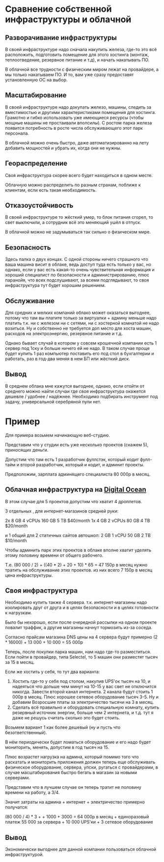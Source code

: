 # Cравнение собственной инфраструктуры и облачной

## Разворачивание инфраструктуры

В своей инфраструктуре надо сначала накупить железа, где-то это всё расположить, подготовить помещение для этого хостинга (монтаж, теплоотведение, резервное питание и т.д), и начать накатывать ПО. 

В облачной все трудности с физическим миром лежат на провайдере, а мы только накатываем ПО. И то, вам уже сразу предоставят установленную ОС на выбор.

## Масштабирование

В своей инфраструктуре надо докупать железо, машины, следить за вместимостью и другими характеристиками помещения для хостинга. Грамотно и гибко использовать уже имеющиеся ресурсы (чтобы мощные машины не простаивали вполсилы). С ростом парка железа появится потребность в росте числа обслуживающего этот парк персонала. 

В облачной можно очень быстро, даже автоматизированно на лету добавить мощностей и убрать их, когда они не нужны.

## Геораспределение

Своя инфраструктура скорее всего будет находиться в одном месте.

Облачную можно распределить по разным странам, поближе к клиентам, если есть такая необходимость.

## Отказоустойчивость

В своей инфраструктуре то жёсткий умер, то блок питания сгорел, то свет выключили, а сотрудник всё это меняющий ушёл в отпуск.
 
В облачной можно не задумываться так сильно о физическом мире.

##  Безопасность

Здесь палка о двух концах. С одной стороны ничего страшного что ваша машина висит в облаке, ведь доступ туда есть только у вас, но однако, если у вас есть какая-то очень чувствительная информация и хороший специалист по безопасности и администрированию, плюс паранойя, что всех подслушивают, за всеми подглядывают, то своя инфраструктура тут будет хорошим решением.

## Обслуживание

Для средних и мелких компаний облако может оказаться выгоднее, потому что там вы платите только за виртуалки + админу меньше надо платить т.к. ни с железом ни с сетями, ни с хостерной комнатой не надо возиться. Ну и собственно не требуется доп место для хоста машин, расходов на электроэнергию, резервное питание и т.д.

Однако бывает случай в котором у совсем крошечной компании есть 1 сервер под 1ску и больше ничего ей не надо. В таком случае проще будет купить 1 раз компьютер поставить его под стол в бухгалтерии и работать, раз в год-два меняя в нем БП или жёсткий диск.

## Вывод

В среднем облака мне кажутся выгоднее, однако, если отойти от среднего можно найти случаи где своя инфраструктура окажется дешевле / удобнее / надёжнее. 
Необходимо подбирать инструмент под задачу, универсальной серебряной пули нет.



# Пример
Для примера возьмем начинающую веб-студию.

Представим что у студии есть уже несколько проектов (скажем 5), приносящих деньги.

Допустим что там есть 1 разработчик фуллстэк, который кодит фулл-тайм и второй разработчик, который и кодит, и админит проекты.

Предположим, зарплата админящего специалиста 80 000р в месяц.

## Облачная инфраструктура на [Digital Ocean](https://www.digitalocean.com/pricing/)
В этом случае для 5 проектов  допустим что хватит 4 дроплетов.

3 отдельных , для интернет-магазинов средней руки:

2х  8 GB	4 vCPUs	160 GB	5 TB	$40/month
1х  4 GB    2 vCPUs	80  GB	4 TB	$20/month

и 1 общий для 2 статичных сайтов автошкол:
2 GB	1 vCPU	50 GB	2 TB	$10/month

Чтобы админить парк этих проектов в облаке вполне хватит уделять этому половину времени от общего рабочего.

Т.е. (80 000 / 2) + ((40 * 2) + 20 + 10) * 65 = 47 150р в месяц нужно тратить на обслуживание этих проектов.
из них всего 7 150р в месяц цена инфраструктуры.

## Своя инфраструктура
Необходимо купить также 4 сервера. т.к. интернет-магазины надо изолировать друг от друга и в целях безопасности и в целях готовности к нагрузкам.

Было бы нехорошо, если после очередной рассылки на одном проекте повалит траффик, а другие магазины начнут тормозить из-за соседа.

Согласно прайсам магазина DNS цены на 4 сервера будут примерно (2 * 16000) + 13 000 + 10 000 = 55 000р

Теперь, после покупки парка машин, нам надо где-то разместиться. Если пойти в провайдер, типа Selectel, то 5 машин они разместят тысяч за 15 в месяц.

Если же хостить у себя, то тут два варианта:

1. Хостить где-то у себя под столом, накупив UPS'ок тысяч на 10, и надеяться что дольше чем минут на 10-15 у вас свет не отключится никогда. Завести второй канал интернета. 2 канала будут стоить 1 000р в месяц. Плюс хорошее сетевое оборудование тысяч 3-5. Ну и добавим Возросшие платы за электричество тысячи на 3 в месяц.
2. Сделать всё правильно и оборудовать специальную комнату, купить резервный источник энергии, больше чем 2 интернета, и т.д. тут я даже не решусь считать сколько это будет стоить.

Возьмем вариант 1 как более дешевый (ну и пусть что безответственный).

В нём периодически будет ломаться оборудование и его надо будет мониторить, менять, допустим в год тысяч на 15.
 
Плюс возрастет нагрузка на админа, который помимо того что раскатать и мониторить приложения должен теперь еще обслуживать физическое оборудование, сервера, упски, ругаться с провайдерами, в случае масштабирования быстро бегать в магазин за новыми серверами.

Представим что в лучшем случае он теперь тратит не половину времени на работу, а 3/4.

Значит затраты  на админа + интернет + электричество примерно получатся:

(80 000 / 4) * 3 +  + 1000 + 3000 = 64 000р в месяц + единоразовый платеж 55 000 за сервера + 10 000 UPS'ки + 3 сетевое оборудование

## Вывод
Экономически выгоднее для данной компании пользоваться облачной инфраструктурой.